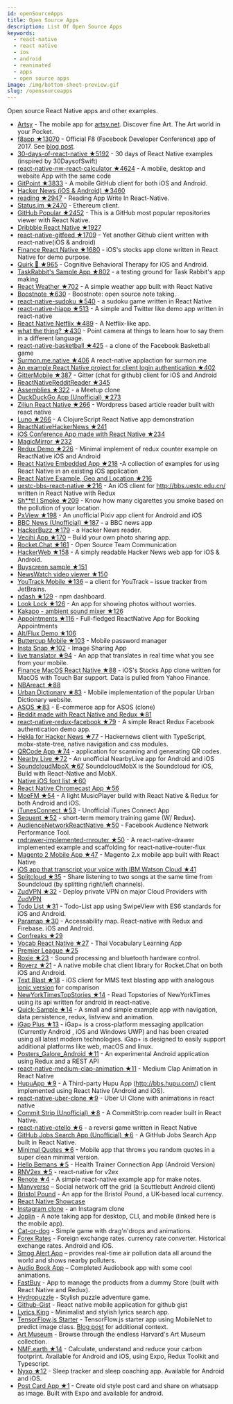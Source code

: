```yaml
---
id: openSourceApps
title: Open Source Apps
description: List Of Open Source Apps
keywords:
  - react-native
  - react native
  - ios
  - android
  - reanimated
  - apps
  - open source apps
image: /img/bottom-sheet-preview.gif
slug: /opensourceapps
---
```


Open source React Native apps and other examples.

- [Artsy](https://github.com/artsy/eigen) - The mobile app for [artsy.net](https://artsy.net). Discover fine Art. The Art world in your Pocket.
- [f8app ★13070](https://github.com/fbsamples/f8app) - Official F8 (Facebook Developer Conference) app of 2017. See [blog post](http://makeitopen.com/blog/2017/12/04/blog-post-f82017-open-source.html).
- [30-days-of-react-native ★5192](https://github.com/fangwei716/30-days-of-react-native) - 30 days of React Native examples (inspired by 30DaysofSwift)
- [react-native-nw-react-calculator ★4624](https://github.com/benoitvallon/react-native-nw-react-calculator) - A mobile, desktop and website App with the same code
- [GitPoint ★3833](https://github.com/gitpoint/git-point) - A mobile GitHub client for both iOS and Android.
- [Hacker News (iOS & Android) ★3460](https://github.com/iSimar/HackerNews-React-Native)
- [reading ★2947](https://github.com/attentiveness/reading) - Reading App Write In React-Native.
- [Status.im ★2470](https://github.com/status-im/status-react) - Ethereum client.
- [GitHub Popular ★2452](https://github.com/crazycodeboy/GitHubPopular) - This is a GitHub most popular repositories viewer with React Native.
- [Dribbble React Native ★1927](https://github.com/catalinmiron/react-native-dribbble-app)
- [react-native-gitfeed ★1709](https://github.com/xiekw2010/react-native-gitfeed) - Yet another Github client written with react-native(iOS & android)
- [Finance React Native ★1680](https://github.com/7kfpun/FinanceReactNative) - iOS's stocks app clone written in React Native for demo purpose.
- [Quirk 🐙 ★965](https://github.com/flaque/quirk) - Cognitive Behavioral Therapy for iOS and Android.
- [TaskRabbit's Sample App ★802](https://github.com/taskrabbit/ReactNativeSampleApp) - a testing ground for Task Rabbit's app making
- [React Weather ★702](https://github.com/stage88/react-weather) - A simple weather app built with React Native
- [Boostnote ★630](https://github.com/BoostIO/boostnote-mobile) - Boostnote: open source note taking.
- [react-native-sudoku ★540](https://github.com/nihgwu/react-native-sudoku) - a sudoku game written in React Native
- [react-native-hiapp ★513](https://github.com/BelinChung/react-native-hiapp) - A simple and Twitter like demo app written in react-native
- [React Native Netflix ★489](https://github.com/mariodev12/react-native-netflix) - A Netflix-like app.
- [what the thing? ★430](https://github.com/vigzmv/what_the_thing) - Point camera at things to learn how to say them in a different language.
- [react-native-basketball ★425](https://github.com/FaridSafi/react-native-basketball) - a clone of the Facebook Basketball game
- [Surmon.me.native ★406](https://github.com/surmon-china/surmon.me.native) A react-native applaction for surmon.me
- [An example React Native project for client login authentication ★402](https://github.com/ryanmcdermott/react-native-login)
- [GitterMobile ★387](https://github.com/terrysahaidak/GitterMobile) - Gitter (chat for github) client for iOS and Android
- [ReactNativeRedditReader ★345](https://github.com/akveo/react-native-reddit-reader)
- [Assemblies ★322](https://github.com/buildreactnative/assemblies) - a Meetup clone
- [DuckDuckGo App (Unofficial) ★273](https://github.com/kiok46/duckduckgo)
- [Ziliun React Native ★266](https://github.com/sonnylazuardi/ziliun-react-native) - Wordpress based article reader built with react native
- [Luno ★266](https://github.com/alwx/luno-react-native) - A ClojureScript React Native app demonstration
- [ReactNativeHackerNews ★241](https://github.com/jsdf/ReactNativeHackerNews)
- [iOS Conference App made with React Native ★234](https://github.com/mikkoj/NortalTechDay)
- [MagicMirror ★232](https://github.com/ajwhite/MagicMirror)
- [Redux Demo ★226](https://github.com/chentsulin/react-native-counter-ios-android) - Minimal implement of redux counter example on ReactNative iOS and Android
- [React Native Embedded App ★218](https://github.com/dsibiski/react-native-embedded-app-example) -A collection of examples for using React Native in an existing iOS application
- [React Native Example, Geo and Location ★216](https://github.com/bgryszko/react-native-example)
- [uestc-bbs-react-native ★216](https://github.com/just4fun/uestc-bbs-react-native) - An iOS client for <http://bbs.uestc.edu.cn/> written in React Native with Redux
- [Sh\*\*t! I Smoke ★209](https://github.com/amaurymartiny/shoot-i-smoke) - Know how many cigarettes you smoke based on the pollution of your location.
- [PxView ★198](https://github.com/alphasp/pxview) - An unofficial Pixiv app client for Android and iOS
- [BBC News (Unofficial) ★187](https://github.com/joeltrew/BBCNews-React-Native) - a BBC news app
- [HackerBuzz ★179](https://github.com/RCiesielczuk/HackerBuzz-ReactNative) - a Hacker News reader.
- [Vecihi App ★170](https://github.com/yasintoy/vecihi) – Build your own photo sharing app.
- [Rocket.Chat ★161](https://github.com/RocketChat/Rocket.Chat.ReactNative) - Open Source Team Communication
- [HackerWeb ★158](https://github.com/cheeaun/hackerweb-native) - A simply readable Hacker News web app for iOS & Android.
- [Buyscreen sample ★151](https://github.com/appintheair/react-native-buyscreen)
- [NewsWatch video viewer ★150](https://github.com/bradoyler/newswatch-react-native)
- [YouTrack Mobile ★136](https://github.com/JetBrains/youtrack-mobile) – a client for YouTrack – issue tracker from JetBrains.
- [ndash ★129](https://github.com/alexindigo/ndash) - npm dashboard.
- [Look Lock ★126](https://github.com/7kfpun/PhotosReactNative) - An app for showing photos without worries.
- [Kakapo - ambient sound mixer ★126](https://github.com/bluedaniel/Kakapo-native)
- [Appointments ★116](https://github.com/iZaL/my-appointment) - Full-fledged ReactNative App for Booking Appointments
- [Alt/Flux Demo ★106](https://github.com/mrblueblue/react-native-alt-demo)
- [Buttercup Mobile ★103](https://github.com/buttercup/buttercup-mobile) - Mobile password manager
- [Insta Snap ★102](https://github.com/iZaL/insta-snap) - Image Sharing App
- [live translator ★94](https://github.com/agrcrobles/react-native-live-translator) - An app that translates in real time what you see from your mobile.
- [Finance MacOS React Native ★88](https://github.com/7kfpun/FinanceMacOSReactNative) - iOS's Stocks App clone written for MacOS with Touch Bar support. Data is pulled from Yahoo Finance.
- [NBAreact ★88](https://github.com/jbkuczma/NBAreact)
- [Urban Dictionary ★83](https://github.com/edwinbosire/Urbandict) - Mobile implementation of the popular Urban Dictionary website.
- [ASOS ★83](https://github.com/edwinbosire/ASOS) - E-commerce app for ASOS (clone)
- [Reddit made with React Native and Redux ★81](https://github.com/KevinOfNeu/xReddit)
- [react-native-redux-facebook ★79](https://github.com/bkspace/react-native-redux-facebook) - A simple React Redux Facebook authentication demo app.
- [Hekla for Hacker News ★77](https://github.com/birkir/hekla) - Hackernews client with TypeScript, mobx-state-tree, native navigation and css modules.
- [QRCode App ★74](https://github.com/insiderdev/react-native-qrcode-app) - application for scanning and generating QR codes.
- [Nearby Live ★72](https://github.com/N3TC4T/Nearby-Live) - An unofficial NearbyLive app for Android and iOS
- [SoundcloudMboX ★67](https://github.com/trazyn/SoundcloudMboX) SoundcloudMobX is the Soundcloud for iOS, Build with React-Native and MobX.
- [Native iOS font list ★60](https://github.com/yayolius/react-native-font-list)
- [React Native Chromecast App ★56](https://github.com/holoed/ChromeCast_ReactNative)
- [MoeFM ★54](https://github.com/codeestX/MoeFM) - A light MusicPlayer build with React Native & Redux for both Android and iOS.
- [iTunesConnect ★53](https://github.com/oney/iTunesConnect) - Unofficial iTunes Connect App
- [Sequent ★52](https://github.com/sobstel/sequent) - short-term memory training game (W/ Redux).
- [AudienceNetworkReactNative ★50](https://github.com/7kfpun/AudienceNetworkReactNative) - Facebook Audience Network Performance Tool.
- [rndrawer-implemented-rnrouter ★50](https://github.com/efkan/rndrawer-implemented-rnrouter) - A react-native-drawer implemented example and scaffolding for react-native-router-flux
- [Magento 2 Mobile App ★47](https://github.com/troublediehard/magento-react-native) - Magento 2.x mobile app built with React Native
- [iOS app that transcript your voice with IBM Watson Cloud ★41](https://github.com/yrezgui/meowth-ios)
- [Splitcloud ★35](https://github.com/egm0121/splitcloud-app) - Share listening to two songs at the same time from Soundcloud (by splitting right/left channels).
- [ZudVPN ★32](https://github.com/zudvpn/ZudVPN) - Deploy private VPN on major Cloud Providers with [ZudVPN](https://www.zudvpn.com)
- [Todo List ★31](https://github.com/rishabhbhatia/react-native-todo) - Todo-List app using SwipeView with ES6 standards for iOS and Android.
- [Paramap ★30](https://github.com/twist900/paramap) - Accessability map. React-native with Redux and Firebase. iOS and Android.
- [Confreaks ★29](https://github.com/cabaret/confreaks-react-native)
- [Vocab React Native ★27](https://github.com/thaiinhk/VocabReactNative) - Thai Vocabulary Learning App
- [Premier League ★25](https://github.com/ennioma/react-native-premier-league)
- [Roxie ★23](https://github.com/venepe/react-native-roxie) - Sound processing and bluetooth hardware control.
- [Roverz ★21](https://github.com/mongrov/roverz) - A native mobile chat client library for Rocket.Chat on both iOS and Android.
- [Text Blast ★18](https://github.com/SeshApp/text-blast-react-native) - iOS client for MMS text blasting app with analogous [ionic version](https://github.com/SeshApp/text-blast-ionic) for comparison
- [NewYorkTimesTopStories ★14](https://github.com/vidyuthd/NYTimesTopStories-React-Native) - Read Topstories of NewYorkTimes using its api written for android in react-native.
- [Quick-Sample ★14](https://github.com/innFactory/react-native-quick-sample) - A small and simple example app with navigation, data persistence, redux, listview and animation.
- [iGap Plus ★13](https://github.com/RooyeKhat-Media/iGap-Plus) - iGap+ is a cross-platform messaging application (Currently Android , iOS and Windows UWP) and has been created using all latest modern technologies. iGap+ is designed to easily support additional platforms like web, macOS and linux.
- [Posters_Galore_Android ★11](https://github.com/marmelab/Posters_Galore_Android) - An experimental Android application using Redux and a REST API
- [react-native-medium-clap-animation ★11](https://github.com/saketkumar95/react-native-medium-clap-animation) - Medium Clap Animation in React Native
- [HupuApp ★9](https://github.com/MelonRice/ReactNative-HupuJRS) - A Third-party Hupu App (<http://bbs.hupu.com/>) client implemented using React Native (Android and iOS).
- [react-native-uber-clone ★9](https://github.com/saketkumar95/react-native-uber-clone) - Uber UI Clone with animations in react native
- [Commit Strip (Unofficial) ★8](https://github.com/rizalibnu/commit-strip-react-native) - A CommitStrip.com reader built in React Native.
- [react-native-otello ★6](https://github.com/hiaw/react_native_otello) - a reversi game written in React Native
- [GitHub Jobs Search App (Unofficial) ★6](https://github.com/rizalibnu/github-jobs-react-native) - A GitHub Jobs Search App built in React Native.
- [Minimal Quotes ★6](https://github.com/insiderdev/minimal-quotes) - Mobile app that throws you random quotes in a super clean minimal version.
- [Hello Bemans ★5](https://github.com/rapportyou/HelloBemans) - Health Trainer Connection App (Android Version)
- [RNV2ex ★5](https://github.com/dyygtfx/RNV2ex) - react-native for v2ex
- [Renote ★4](https://github.com/mavajee/react-native-note-example) - A simple react-native example app for make notes.
- [Manyverse](https://github.com/staltz/manyverse) – Social network off the grid (a Scuttlebutt Android client)
- [Bristol Pound](http://blog.scottlogic.com/2017/11/22/developing-bristol-pound-an-open-source-react-native-app.html) - An app for the Bristol Pound, a UK-based local currency.
- [React Native Showcase](https://facebook.github.io/react-native/showcase.html)
- [Instagram clone](https://github.com/reindexio/reindex-examples/tree/master/react-native-gallery) - an Instagram clone
- [Joplin](https://github.com/laurent22/joplin/tree/master/ReactNativeClient) - A note taking app for desktop, CLI, and mobile (linked here is the mobile app).
- [Cat-or-dog](https://github.com/punksta/Cat-or-dog) - Simple game with drag'n'drops and animations.
- [Forex Rates](https://github.com/MicroPyramid/forex-rates-mobile-app) - Foreign exchange rates. currency rate converter. Historical exchange rates. Android and iOS.
- [Smog Alert App](https://github.com/Bartozzz/smog-alert-app) – provides real-time air pollution data all around the world and shows nearby polluters.
- [Audio Book App](https://github.com/minhtc/sachnoiapp) – Completed Audiobook app with some cool animations.
- [FastBuy](https://github.com/Bruno-Furtado/fastbuy-app) - App to manage the products from a dummy Store (built with React Native and Redux).
- [Hydropuzzle](https://github.com/hydropuzzle/hydropuzzle) - Stylish puzzle adventure game.
- [Github-Gist](https://github.com/Arjun-sna/react-native-githubgist-client) - React native mobile application for github gist
- [Lyrics King](https://github.com/SKempin/Lyrics-King-React-Native) - Minimalist and stylish lyrics search app.
- [TensorFlow.js Starter](https://github.com/t73liu/tfjs-starter) - TensorFlow.js starter app using MobileNet to predict image class. [Blog post](https://t73liu.github.io/posts/experimenting-with-tfjs/) for additional context.
- [Art Museum](https://github.com/pedrobern/react-native-art-museums-app) - Browse through the endless Harvard's Art Museum collection.
- [NMF.earth ★14](https://github.com/NotMyFaultEarth/nmf-app) - Calculate, understand and reduce your carbon footprint. Available for Android and iOS, using Expo, Redux Toolkit and Typescript.
- [Nyxo ★12](https://github.com/hello-nyxo/nyxo-app) - Sleep tracker and sleep coaching app. Available for Android and iOS.
- [Post Card App ★1](https://github.com/adarsh0d/postcardApp) - Create old style post card and share on whatsapp as image. Built with Expo and available for android.
